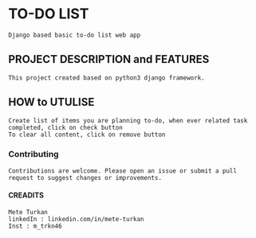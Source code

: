 # TO-DO LIST

    Django based basic to-do list web app

## PROJECT DESCRIPTION and FEATURES
   
    This project created based on python3 django framework.

## HOW to UTULISE

    Create list of items you are planning to-do, when ever related task completed, click on check button
    To clear all content, click on remove button

### Contributing

    Contributions are welcome. Please open an issue or submit a pull request to suggest changes or improvements.

#### CREADITS

    Mete Turkan
    linkedIn : linkedin.com/in/mete-turkan
    Inst : m_trkn46
